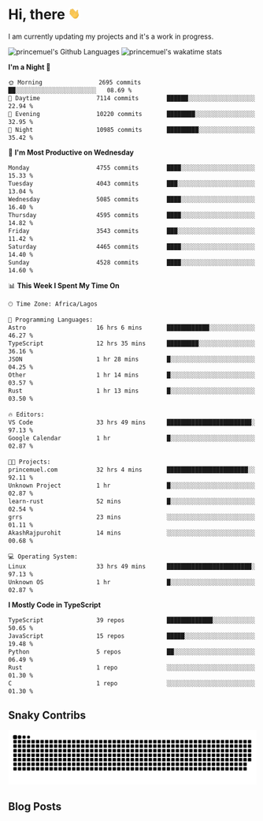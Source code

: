 # Hi, there <img src='/assets/wave.gif' alt='Just saying hello' width='24' height='24' />

<!--
**princemuel/princemuel** is a ✨ _special_ ✨ repository because its `README.md` (this file) appears on your GitHub profile.

Here are some ideas to get you started:

- 🔭 I’m currently working on ...
- 🌱 I’m currently learning ...
- 👯 I’m looking to collaborate on ...
- 🤔 I’m looking for help with ...
- 💬 Ask me about ...
- 📫 How to reach me: ...
- 😄 Pronouns: ...
- ⚡ Fun fact: ...
-->

I am currently updating my projects and it's a work in progress.

![princemuel's Github Languages](https://github-readme-stats.vercel.app/api/top-langs/?username=princemuel&text_color=586069&layout=compact&hide_border=true&title_color=0366d6&count_private=true&include_all_commits=true&theme=tokyonight&show_icons=true)
![princemuel's wakatime stats](https://github-readme-stats.vercel.app/api/wakatime?username=princemuel&text_color=586069&layout=compact&hide_border=true&title_color=0366d6&count_private=true&include_all_commits=true&theme=tokyonight&show_icons=true)

<!--START_SECTION:waka-->
**I'm a Night 🦉** 

```text
🌞 Morning                2695 commits        ██░░░░░░░░░░░░░░░░░░░░░░░   08.69 % 
🌆 Daytime                7114 commits        ██████░░░░░░░░░░░░░░░░░░░   22.94 % 
🌃 Evening                10220 commits       ████████░░░░░░░░░░░░░░░░░   32.95 % 
🌙 Night                  10985 commits       █████████░░░░░░░░░░░░░░░░   35.42 % 
```
📅 **I'm Most Productive on Wednesday** 

```text
Monday                   4755 commits        ████░░░░░░░░░░░░░░░░░░░░░   15.33 % 
Tuesday                  4043 commits        ███░░░░░░░░░░░░░░░░░░░░░░   13.04 % 
Wednesday                5085 commits        ████░░░░░░░░░░░░░░░░░░░░░   16.40 % 
Thursday                 4595 commits        ████░░░░░░░░░░░░░░░░░░░░░   14.82 % 
Friday                   3543 commits        ███░░░░░░░░░░░░░░░░░░░░░░   11.42 % 
Saturday                 4465 commits        ████░░░░░░░░░░░░░░░░░░░░░   14.40 % 
Sunday                   4528 commits        ████░░░░░░░░░░░░░░░░░░░░░   14.60 % 
```


📊 **This Week I Spent My Time On** 

```text
🕑︎ Time Zone: Africa/Lagos

💬 Programming Languages: 
Astro                    16 hrs 6 mins       ████████████░░░░░░░░░░░░░   46.27 % 
TypeScript               12 hrs 35 mins      █████████░░░░░░░░░░░░░░░░   36.16 % 
JSON                     1 hr 28 mins        █░░░░░░░░░░░░░░░░░░░░░░░░   04.25 % 
Other                    1 hr 14 mins        █░░░░░░░░░░░░░░░░░░░░░░░░   03.57 % 
Rust                     1 hr 13 mins        █░░░░░░░░░░░░░░░░░░░░░░░░   03.50 % 

🔥 Editors: 
VS Code                  33 hrs 49 mins      ████████████████████████░   97.13 % 
Google Calendar          1 hr                █░░░░░░░░░░░░░░░░░░░░░░░░   02.87 % 

🐱‍💻 Projects: 
princemuel.com           32 hrs 4 mins       ███████████████████████░░   92.11 % 
Unknown Project          1 hr                █░░░░░░░░░░░░░░░░░░░░░░░░   02.87 % 
learn-rust               52 mins             █░░░░░░░░░░░░░░░░░░░░░░░░   02.54 % 
grrs                     23 mins             ░░░░░░░░░░░░░░░░░░░░░░░░░   01.11 % 
AkashRajpurohit          14 mins             ░░░░░░░░░░░░░░░░░░░░░░░░░   00.68 % 

💻 Operating System: 
Linux                    33 hrs 49 mins      ████████████████████████░   97.13 % 
Unknown OS               1 hr                █░░░░░░░░░░░░░░░░░░░░░░░░   02.87 % 
```

**I Mostly Code in TypeScript** 

```text
TypeScript               39 repos            █████████████░░░░░░░░░░░░   50.65 % 
JavaScript               15 repos            █████░░░░░░░░░░░░░░░░░░░░   19.48 % 
Python                   5 repos             ██░░░░░░░░░░░░░░░░░░░░░░░   06.49 % 
Rust                     1 repo              ░░░░░░░░░░░░░░░░░░░░░░░░░   01.30 % 
C                        1 repo              ░░░░░░░░░░░░░░░░░░░░░░░░░   01.30 % 
```




<!--END_SECTION:waka-->

## Snaky Contribs

<img src='/assets/github-snake-dark.svg' alt='Snaky Contributions' />

## Blog Posts

<!-- BLOG-POST-LIST:START -->
<!-- BLOG-POST-LIST:END -->
